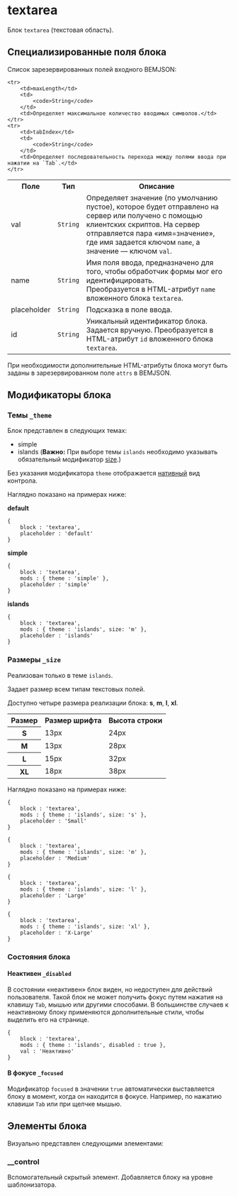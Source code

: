 # textarea

Блок `textarea` (текстовая область).

## Специализированные поля блока

Список зарезервированных полей входного BEMJSON:

<table>
    <tr>
        <th>Поле</th>
        <th>Тип</th>
        <th>Описание</th>
    </tr>
    <tr>
        <td>val</td>
        <td>
            <code>String</code>
        </td>
        <td>Определяет значение (по умолчанию пустое), которое будет отправлено на сервер или получено с помощью клиентских скриптов. На сервер отправляется пара «имя=значение», где имя задается ключом <code>name</code>, а значение — ключом <code>val</code>.</td>
    </tr>
    <tr>
        <td>name</td>
        <td>
            <code>String</code>
        </td>
        <td>Имя поля ввода, предназначено для того, чтобы обработчик формы мог его идентифицировать.
            <br>Преобразуется в HTML-атрибут <code>name</code> вложенного блока <code>textarea</code>.</td>
    </tr>
    <tr>
        <td>placeholder</td>
        <td>
            <code>String</code>
        </td>
        <td>Подсказка в поле ввода.</td>
    </tr>
    <tr>
        <td>id</td>
        <td>
            <code>String</code>
        </td>
        <td>Уникальный идентификатор блока. Задается вручную. Преобразуется в HTML-атрибут <code>id</code> вложенного блока <code>textarea</code>.</td>
    </tr>

    <tr>
        <td>maxLength</td>
        <td>
            <code>String</code>
        </td>
        <td>Определяет максимальное количество вводимых символов.</td>
    </tr>
    <tr>
        <td>tabIndex</td>
        <td>
            <code>String</code>
        </td>
        <td>Определяет последовательность перехода между полями ввода при нажатии на `Tab`.</td>
    </tr>
</table>

При необходимости дополнительные HTML-атрибуты блока могут быть заданы в зарезервированном поле `attrs` в BEMJSON.

## Модификаторы блока

### Темы `_theme`

Блок представлен в следующих темах:

 * simple
 * islands (**Важно:** При выборе темы `islands` необходимо указывать обязательный модификатор [size](#size).)

Без указания модификатора `theme` отображается [нативный](#native) вид контрола.

Наглядно показано на примерах ниже:

<a name="native"></a>
**default**

```bemjson
{
    block : 'textarea',
    placeholder : 'default'
}
```

**simple**

```bemjson
{
    block : 'textarea',
    mods : { theme : 'simple' },
    placeholder : 'simple'
}
```

**islands**

```bemjson
{
    block : 'textarea',
    mods : { theme : 'islands', size: 'm' },
    placeholder : 'islands'
}
```

### Размеры `_size`

Реализован только в теме `islands`.

Задает размер всем типам текстовых полей.

Доступно четыре размера реализации блока: **s**, **m**, **l**, **xl**.

<table>
    <tr>
        <th>Размер</th>
        <th>Размер шрифта</th>
        <th>Высота строки</th>
    </tr>
    <tr>
        <th>S</th>
        <td>13px</td>
        <td>24px</td>
    </tr>
    <tr>
        <th>M</th>
        <td>13px</td>
        <td>28px</td>
    </tr>
    <tr>
        <th>L</th>
        <td>15px</td>
        <td>32px</td>
    </tr>
    <tr>
        <th>XL</th>
        <td>18px</td>
        <td>38px</td>
    </tr>
</table>

Наглядно показано на примерах ниже:

```bemjson
{
    block : 'textarea',
    mods : { theme : 'islands', size: 's' },
    placeholder : 'Small'
}
```

```bemjson
{
    block : 'textarea',
    mods : { theme : 'islands', size: 'm' },
    placeholder : 'Medium'
}
```

```bemjson
{
    block : 'textarea',
    mods : { theme : 'islands', size: 'l' },
    placeholder : 'Large'
}
```

```bemjson
{
    block : 'textarea',
    mods : { theme : 'islands', size: 'xl' },
    placeholder : 'X-Large'
}
```

### Состояния блока

#### Неактивен `_disabled`

В состоянии «неактивен» блок виден, но недоступен для действий пользователя. Такой блок не может получить фокус путем нажатия на клавишу `Tab`, мышью или другими способами. В большинстве случаев к неактивному блоку применяются дополнительные стили, чтобы выделить его на странице.

```bemjson
{
    block : 'textarea',
    mods : { theme : 'islands', disabled : true },
    val : 'Неактивно'
}
```

#### В фокусе `_focused`

Модификатор `focused` в значении `true` автоматически выставляется блоку в момент, когда он находится в фокусе. Например, по нажатию клавиши `Tab` или при щелчке мышью.

## Элементы блока

Визуально представлен следующими элементами:


### __control

Вспомогательный скрытый элемент. Добавляется блоку на уровне шаблонизатора.
